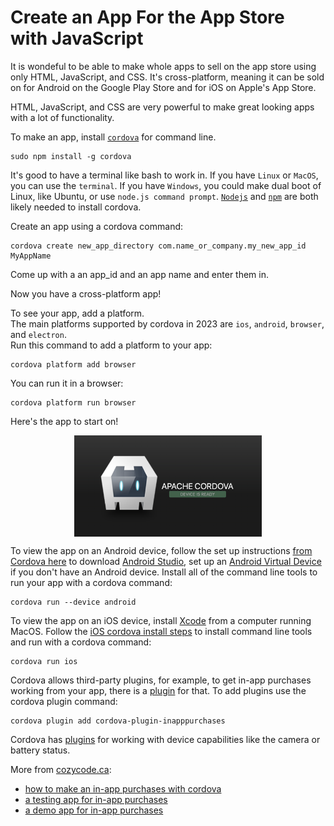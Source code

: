 
# Create an App For the App Store with JavaScript

It is wondeful to be able to make whole apps to sell on the app store using only HTML, JavaScript, and CSS. It's cross-platform, meaning it can be sold on for Android on the Google Play Store and for iOS on Apple's App Store.

HTML, JavaScript, and CSS are very powerful to make great looking apps with a lot of functionality.

To make an app, install [`cordova`](https://cordova.apache.org/) for command line.

```properties
sudo npm install -g cordova
```

It's good to have a terminal like bash to work in. If you have `Linux` or `MacOS`, you can use the `terminal`. If you have `Windows`, you could make dual boot of Linux, like Ubuntu, or use `node.js command prompt`. [`Nodejs`](https://nodejs.org/en/) and [`npm`](https://www.npmjs.com) are both likely needed to install cordova.

Create an app using a cordova command:
```properties
cordova create new_app_directory com.name_or_company.my_new_app_id MyAppName 
```
Come up with a an app_id and an app name and enter them in.

Now you have a cross-platform app!

To see your app, add a platform. <br/>
The main platforms supported by cordova in 2023 are `ios`, `android`, `browser`, and `electron`. <br/>
Run this command to add a platform to your app:
```properties
cordova platform add browser
```

You can run it in a browser:
```properties
cordova platform run browser
```

Here's the app to start on!
<p align="center">
<img src="../pics/cordova.png" alt="cordova app" width="300" align="center" />
</p>

To view the app on an Android device, follow the set up instructions [from Cordova here](https://cordova.apache.org/docs/en/11.x/guide/platforms/android/index.html) to download [Android Studio](https://developer.android.com/studio/index.html), set up an [Android Virtual Device](https://developer.android.com/studio/run/managing-avds.html) if you don't have an Android device. Install all of the command line tools to run your app with a cordova command:
```properties
cordova run --device android
```

To view the app on an iOS device, install [Xcode](
https://developer.apple.com/xcode/) from a computer running MacOS. Follow the [iOS cordova install steps](https://cordova.apache.org/docs/en/11.x/guide/platforms/ios/index.html) to install command line tools and run with a cordova command:
```properties
cordova run ios
```

Cordova allows third-party plugins, for example, to get in-app purchases working from your app, there is a [plugin](https://github.com/cozycodegh/cordova-plugin-inapppurchases) for that. To add plugins use the cordova plugin command:
```
cordova plugin add cordova-plugin-inapppurchases
```
Cordova has [plugins](https://cordova.apache.org/plugins/) for working with device capabilities like the camera or battery status.

More from [cozycode.ca](https://cozycode.ca):  
  * [how to make an in-app purchases with cordova](https://cozycode.ca/posts?pon=cordova-plugin-inapppurchases)
  * [a testing app for in-app purchases](https://cozycode.ca/posts?pon=cordova-plugin-inapppurchases_TESTAPP)
  * [a demo app for in-app purchases](https://cozycode.ca/posts?pon=cordova-plugin-inapppurchases_DEMOAPP)
